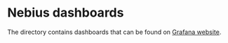 # Nebius dashboards

The directory contains dashboards that can be found on [Grafana website](https://grafana.com/orgs/nebius/dashboards).

